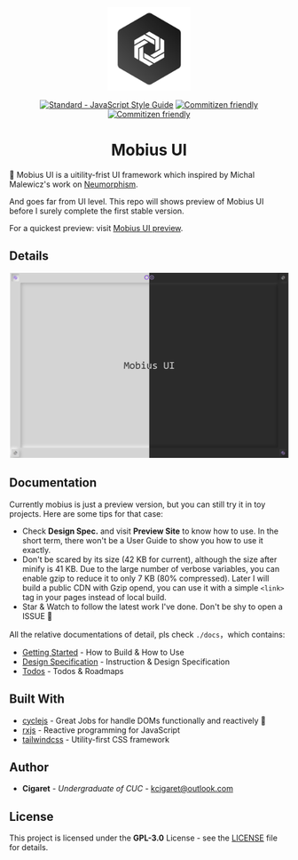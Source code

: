 <p align="center">
  <a href="#" target="_blank" rel="noopener noreferrer">
    <img width="150" src="./public/assets/thoughts-daily.jpg" alt="Thoughts Daily Logo"/>
  </a>
</p>

<p align="center">
  <a href="https://standardjs.com"><img src="https://img.shields.io/badge/code_style-standard-brightgreen.svg" alt="Standard - JavaScript Style Guide"></a>
  <a href="http://commitizen.github.io/cz-cli/"><img src="https://img.shields.io/badge/commitizen-friendly-brightgreen.svg" alt="Commitizen friendly"></a>
  <a href="https://www.jsdelivr.com/package/gh/we-mobius/mobius-ui"><img src="https://data.jsdelivr.com/v1/package/gh/we-mobius/mobius-ui/badge" alt="Commitizen friendly"></a>
</p>

<h1 align="center">Mobius UI</h1>

🎨 Mobius UI is a uitility-frist UI framework which inspired by Michal Malewicz's work on [Neumorphism](https://uxdesign.cc/neumorphism-in-user-interfaces-b47cef3bf3a6).

And goes far from UI level. This repo will shows preview of Mobius UI before I surely complete the first stable version.

For a quickest preview: visit [Mobius UI preview]().

## Details

![Mobius UI Preview Release 20200406](./public/assets/mobiusui-preview-hybrid-20200406.png)

## Documentation

Currently mobius is just a preview version, but you can still try it in toy projects. Here are some tips for that case:

- Check **Design Spec.** and visit **Preview Site** to know how to use. In the short term, there won't be a User Guide to show you how to use it exactly.
- Don't be scared by its size (42 KB for current), although the size after minify is 41 KB. Due to the large number of verbose variables, you can enable gzip to reduce it to only 7 KB (80% compressed). Later I will build a public CDN with Gzip opend, you can use it with a simple `<link>` tag in your pages instead of local build.
- Star & Watch to follow the latest work I've done. Don't be shy to open a ISSUE 🤗

All the relative documentations of detail, pls check `./docs`，which contains:

- [Getting Started](./docs/getting_started.md) - How to Build & How to Use
- [Design Specification](./docs/design_specification.md) - Instruction & Design Specification
- [Todos](./docs/todos.md) - Todos & Roadmaps

## Built With

- [cyclejs](https://github.com/cyclejs/cyclejs) - Great Jobs for handle DOMs functionally and reactively 🤞
- [rxjs](https://github.com/ReactiveX/rxjs) - Reactive programming for JavaScript
- [tailwindcss](https://github.com/tailwindcss/tailwindcss) - Utility-first CSS framework

## Author

- **Cigaret** - *Undergraduate of CUC* - kcigaret@outlook.com

## License

This project is licensed under the **GPL-3.0** License - see the [LICENSE](LICENSE) file for details.
